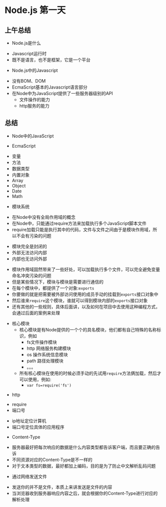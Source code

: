 # Node.js 第一天
 
 ## 上午总结

 - Node.js是什么
  + Javascript运行时
  + 既不是语言，也不是框架，它是一个平台
- Node.js中的Javascript
 + 没有BOM、DOM
 + EcmaScript基本的Javascript语言部分
 + 在Node中为JavaScript提供了一些服务器级别的API
   * 文件操作的能力
   * http服务的能力
   

## 总结
- Node中的JavaScript
 + EcmaScript
  * 变量
  * 方法
  * 数据类型
  * 内置对象
  * Array
  * Object
  * Date
  * Math
 + 模块系统
  * 在Node中没有全局作用域的概念
  * 在Node中，只能通过require方法来加载执行多个JavaScript脚本文件
  * require加载只能是执行其中的代码，文件与文件之间由于是模块作用域，所以不会有污染的问题
   - 模块完全是封闭的
   - 外部无法访问内部
   - 内部也无访问外部
  * 模块作用域固然带来了一些好处，可以加载执行多个文件，可以完全避免变量命名冲突污染的问题
  * 但是某些情况下，模块与模块是需要进行通信的
  * 在每个模块中，都提供了一个对象:`exports`
  * 你要做的就是把需要被外部访问使用的成员手动的挂载到`exports`接口对象中
  * 然后谁来`require`这个模块，谁就可以得到模块内部的`exports`接口对象
  * 还有其他的一些规则，具体后面讲，以及如何在项目中去使用这种编程方式，会通过后面的案例来处理
+ 核心模块
  * 核心模块是有Node提供的一个个的具名模块，他们都有自己特殊的名称标识，例如
    - fs文件操作模块
    - http 网络服务构建模块
    - os 操作系统信息模块
    - path 路径处理模块
    - 。。。
  * 所有核心模块在使用的时候必须手动的先试用`require`方法俩加载，然后才可以使用，例如:
    - `var fs=require('fs')`
- http
 + require
 + 端口号
  * ip地址定位计算机
  * 端口号定位具体的应用程序
 + Content-Type
  * 服务器最好把每次响应的数据是什么内容类型都告诉客户端，而且要正确的告诉
  * 不同资源对应的Content-Type是不一样的
  * 对于文本类型的数据，最好都加上编码，目的是为了防止中文解析乱码问题
 + 通过网络发送文件
  * 发送你的并不是文件，本质上来讲发送是文件的内容
  * 当浏览器收到服务器响应内容之后，就会根据你的Content-Type进行对应的解析处理

